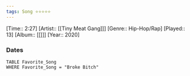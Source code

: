 ```yaml
---
tags: Song ⭐⭐⭐⭐⭐ 
---
```

[Time:: 2:27]
[Artist:: [[Tiny Meat Gang]]]
[Genre:: Hip-Hop/Rap]
[Played:: 13]
[Album:: [[]]]
[Year:: 2020]
### Dates
````dataview
TABLE Favorite_Song
WHERE Favorite_Song = "Broke Bitch"
````